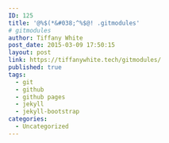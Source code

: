 ```yaml
---
ID: 125
title: '@%$(*&#038;^%$@! .gitmodules'
# gitmodules
author: Tiffany White
post_date: 2015-03-09 17:50:15
layout: post
link: https://tiffanywhite.tech/gitmodules/
published: true
tags:
  - git
  - github
  - github pages
  - jekyll
  - jekyll-bootstrap
categories:
  - Uncategorized
---
```

